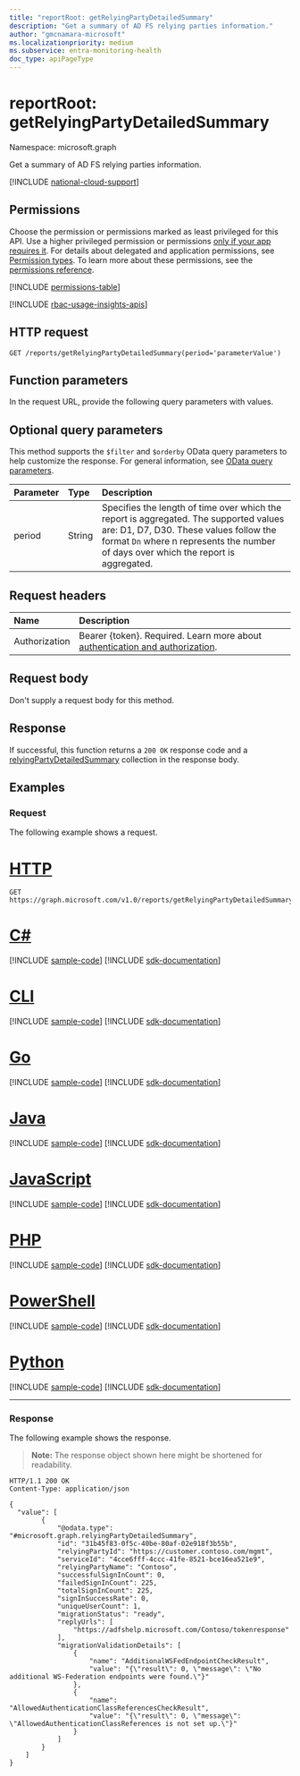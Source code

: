 ```yaml
---
title: "reportRoot: getRelyingPartyDetailedSummary"
description: "Get a summary of AD FS relying parties information."
author: "gmcnamara-microsoft"
ms.localizationpriority: medium
ms.subservice: entra-monitoring-health
doc_type: apiPageType
---
```


# reportRoot: getRelyingPartyDetailedSummary

Namespace: microsoft.graph


Get a summary of AD FS relying parties information.

[!INCLUDE [national-cloud-support](../../includes/global-us.md)]

## Permissions

Choose the permission or permissions marked as least privileged for this API. Use a higher privileged permission or permissions [only if your app requires it](/graph/permissions-overview#best-practices-for-using-microsoft-graph-permissions). For details about delegated and application permissions, see [Permission types](/graph/permissions-overview#permission-types). To learn more about these permissions, see the [permissions reference](/graph/permissions-reference).

<!-- {
  "blockType": "permissions",
  "name": "reportroot-getrelyingpartydetailedsummary-permissions"
}
-->
[!INCLUDE [permissions-table](../includes/permissions/reportroot-getrelyingpartydetailedsummary-permissions.md)]

[!INCLUDE [rbac-usage-insights-apis](../includes/rbac-for-apis/rbac-usage-insights-apis.md)]

## HTTP request

<!-- {
  "blockType": "ignored"
}
-->
``` http
GET /reports/getRelyingPartyDetailedSummary(period='parameterValue')
```

## Function parameters
In the request URL, provide the following query parameters with values.

## Optional query parameters

This method supports the `$filter` and `$orderby` OData query parameters to help customize the response. For general information, see [OData query parameters](/graph/query-parameters).

|Parameter|Type|Description|
|:---|:---|:---|
|period|String|Specifies the length of time over which the report is aggregated. The supported values are: D1, D7, D30. These values follow the format `Dn` where n represents the number of days over which the report is aggregated.|


## Request headers

|Name|Description|
|:---|:---|
|Authorization|Bearer {token}. Required. Learn more about [authentication and authorization](/graph/auth/auth-concepts).|

## Request body

Don't supply a request body for this method.

## Response

If successful, this function returns a `200 OK` response code and a [relyingPartyDetailedSummary](../resources/relyingpartydetailedsummary.md) collection in the response body.

## Examples

### Request

The following example shows a request.
# [HTTP](#tab/http)
<!-- {
  "blockType": "request",
  "name": "reportrootthis.getrelyingpartydetailedsummary"
}
-->
``` http
GET https://graph.microsoft.com/v1.0/reports/getRelyingPartyDetailedSummary(period='D7')
```

# [C#](#tab/csharp)
[!INCLUDE [sample-code](../includes/snippets/csharp/reportrootthisgetrelyingpartydetailedsummary-csharp-snippets.md)]
[!INCLUDE [sdk-documentation](../includes/snippets/snippets-sdk-documentation-link.md)]

# [CLI](#tab/cli)
[!INCLUDE [sample-code](../includes/snippets/cli/reportrootthisgetrelyingpartydetailedsummary-cli-snippets.md)]
[!INCLUDE [sdk-documentation](../includes/snippets/snippets-sdk-documentation-link.md)]

# [Go](#tab/go)
[!INCLUDE [sample-code](../includes/snippets/go/reportrootthisgetrelyingpartydetailedsummary-go-snippets.md)]
[!INCLUDE [sdk-documentation](../includes/snippets/snippets-sdk-documentation-link.md)]

# [Java](#tab/java)
[!INCLUDE [sample-code](../includes/snippets/java/reportrootthisgetrelyingpartydetailedsummary-java-snippets.md)]
[!INCLUDE [sdk-documentation](../includes/snippets/snippets-sdk-documentation-link.md)]

# [JavaScript](#tab/javascript)
[!INCLUDE [sample-code](../includes/snippets/javascript/reportrootthisgetrelyingpartydetailedsummary-javascript-snippets.md)]
[!INCLUDE [sdk-documentation](../includes/snippets/snippets-sdk-documentation-link.md)]

# [PHP](#tab/php)
[!INCLUDE [sample-code](../includes/snippets/php/reportrootthisgetrelyingpartydetailedsummary-php-snippets.md)]
[!INCLUDE [sdk-documentation](../includes/snippets/snippets-sdk-documentation-link.md)]

# [PowerShell](#tab/powershell)
[!INCLUDE [sample-code](../includes/snippets/powershell/reportrootthisgetrelyingpartydetailedsummary-powershell-snippets.md)]
[!INCLUDE [sdk-documentation](../includes/snippets/snippets-sdk-documentation-link.md)]

# [Python](#tab/python)
[!INCLUDE [sample-code](../includes/snippets/python/reportrootthisgetrelyingpartydetailedsummary-python-snippets.md)]
[!INCLUDE [sdk-documentation](../includes/snippets/snippets-sdk-documentation-link.md)]

---

### Response

The following example shows the response.
>**Note:** The response object shown here might be shortened for readability.
<!-- {
  "blockType": "response",
  "truncated": true,
  "@odata.type": "Collection(microsoft.graph.relyingPartyDetailedSummary)"
}
-->
``` http
HTTP/1.1 200 OK
Content-Type: application/json

{
  "value": [
        {
            "@odata.type": "#microsoft.graph.relyingPartyDetailedSummary",
            "id": "31b45f83-0f5c-40be-80af-02e918f3b55b",
            "relyingPartyId": "https://customer.contoso.com/mgmt",
            "serviceId": "4cce6fff-4ccc-41fe-8521-bce16ea521e9",
            "relyingPartyName": "Contoso",
            "successfulSignInCount": 0,
            "failedSignInCount": 225,
            "totalSignInCount": 225,
            "signInSuccessRate": 0,
            "uniqueUserCount": 1,
            "migrationStatus": "ready",
            "replyUrls": [
                "https://adfshelp.microsoft.com/Contoso/tokenresponse"
            ],
            "migrationValidationDetails": [
                {
                    "name": "AdditionalWSFedEndpointCheckResult",
                    "value": "{\"result\": 0, \"message\": \"No additional WS-Federation endpoints were found.\"}"
                },
                {
                    "name": "AllowedAuthenticationClassReferencesCheckResult",
                    "value": "{\"result\": 0, \"message\": \"AllowedAuthenticationClassReferences is not set up.\"}"
                }
            ]
        }
    ]
}
```

<!-- {
  "type": "#page.annotation",
  "description": "reportRoot: getRelyingPartyDetailedSummary",
  "keywords": "",
  "section": "documentation",
  "tocPath": "",
  "suppressions": [
      "Error: reportrootthis.getrelyingpartydetailedsummary/container/signInSuccessRate:
            Expected type Double but actual was Int64. Property: signInSuccessRate, actual value: '0'"
  ]
}-->


